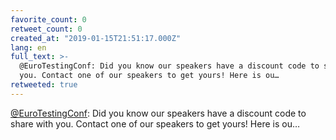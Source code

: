 ```yaml
---
favorite_count: 0
retweet_count: 0
created_at: "2019-01-15T21:51:17.000Z"
lang: en
full_text: >-
  @EuroTestingConf: Did you know our speakers have a discount code to share with
  you. Contact one of our speakers to get yours! Here is ou…
retweeted: true
---
```


[@EuroTestingConf](https://twitter.com/EuroTestingConf): Did you know our
speakers have a discount code to share with you. Contact one of our speakers to
get yours! Here is ou…
